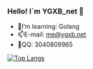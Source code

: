 ### Hello!	I`m YGXB_net 👋

- 🌱I’m learning: Golang
- 📫E-mail: me@ygxb.net
- 💬QQ: 3040809965

[![Top Langs](https://github-readme-stats.vercel.app/api/top-langs/?username=YGXB-net&layout=compact)](https://github.com/anuraghazra/github-readme-stats#demo-1)
